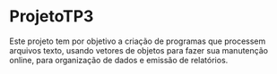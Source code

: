 # ProjetoTP3

Este projeto tem por objetivo a criação de programas que processem 
arquivos texto, usando vetores de objetos para fazer sua
manutenção online, para organização de dados e emissão de relatórios.
